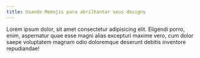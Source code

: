 ```yaml
---
title: Usando Memojis para abrilhantar seus designs
---
```


Lorem ipsum dolor, sit amet consectetur adipisicing elit. Eligendi porro, enim, aspernatur quae esse magni alias excepturi maxime vero, cum dolor saepe voluptatem magnam odio doloremque deserunt debitis inventore repudiandae!
